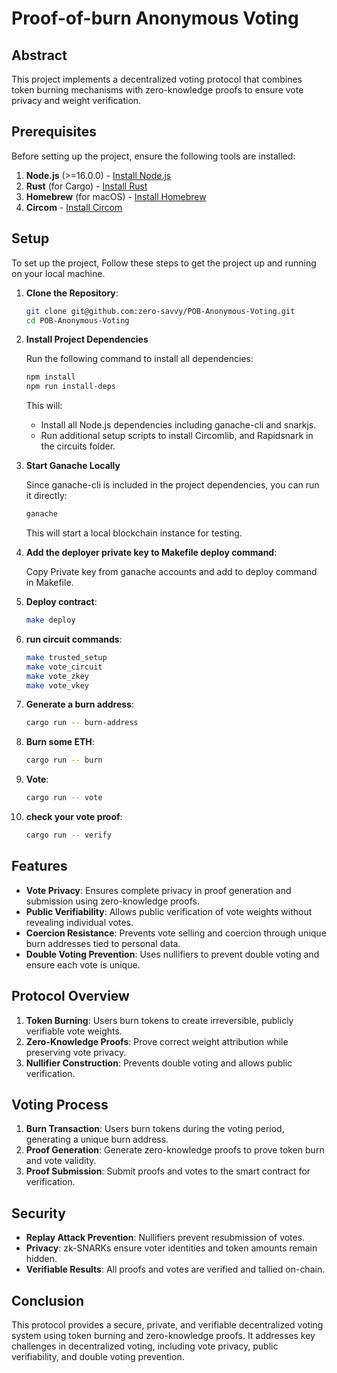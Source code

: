 # Proof-of-burn Anonymous Voting

## Abstract

This project implements a decentralized voting protocol that combines token burning mechanisms with zero-knowledge proofs to ensure vote privacy and weight verification. 


## Prerequisites

Before setting up the project, ensure the following tools are installed:

1. **Node.js** (>=16.0.0) - [Install Node.js](https://nodejs.org/)
2. **Rust** (for Cargo) - [Install Rust](https://www.rust-lang.org/tools/install)
3. **Homebrew** (for macOS) - [Install Homebrew](https://brew.sh/)
4. **Circom** - [Install Circom](https://docs.circom.io/getting-started/installation/)

## Setup

To set up the project, Follow these steps to get the project up and running on your local machine.

1. **Clone the Repository**:
    ```sh
    git clone git@github.com:zero-savvy/POB-Anonymous-Voting.git
    cd POB-Anonymous-Voting
    ```
2. **Install Project Dependencies**

    Run the following command to install all dependencies:
    ```sh
    npm install
    npm run install-deps
    ```

    This will:
    - Install all Node.js dependencies including ganache-cli and snarkjs.
    - Run additional setup scripts to install Circomlib, and Rapidsnark in the circuits folder.

3. **Start Ganache Locally**

    Since ganache-cli is included in the project dependencies, you can run it directly:
    ```sh
    ganache
    ```

    This will start a local blockchain instance for testing.


3. **Add the deployer private key to Makefile deploy command**:
    
    Copy Private key from ganache accounts and add to deploy command in Makefile.

4. **Deploy contract**:
    ```sh
    make deploy
    ```

5. **run circuit commands**:
    ```sh
    make trusted_setup
    make vote_circuit
    make vote_zkey
    make vote_vkey
    ```

6. **Generate a burn address**:
    ```sh
    cargo run -- burn-address
    ```
7. **Burn some ETH**:
    ```sh
    cargo run -- burn
    ```
8. **Vote**:
    ```sh
    cargo run -- vote
    ```
9. **check your vote proof**:
    ```sh
    cargo run -- verify
    ```


## Features

- **Vote Privacy**: Ensures complete privacy in proof generation and submission using zero-knowledge proofs.
- **Public Verifiability**: Allows public verification of vote weights without revealing individual votes.
- **Coercion Resistance**: Prevents vote selling and coercion through unique burn addresses tied to personal data.
- **Double Voting Prevention**: Uses nullifiers to prevent double voting and ensure each vote is unique.

## Protocol Overview

1. **Token Burning**: Users burn tokens to create irreversible, publicly verifiable vote weights.
2. **Zero-Knowledge Proofs**: Prove correct weight attribution while preserving vote privacy.
3. **Nullifier Construction**: Prevents double voting and allows public verification.



## Voting Process

1. **Burn Transaction**: Users burn tokens during the voting period, generating a unique burn address.
2. **Proof Generation**: Generate zero-knowledge proofs to prove token burn and vote validity.
3. **Proof Submission**: Submit proofs and votes to the smart contract for verification.

## Security

- **Replay Attack Prevention**: Nullifiers prevent resubmission of votes.
- **Privacy**: zk-SNARKs ensure voter identities and token amounts remain hidden.
- **Verifiable Results**: All proofs and votes are verified and tallied on-chain.



## Conclusion

This protocol provides a secure, private, and verifiable decentralized voting system using token burning and zero-knowledge proofs. It addresses key challenges in decentralized voting, including vote privacy, public verifiability, and double voting prevention.

